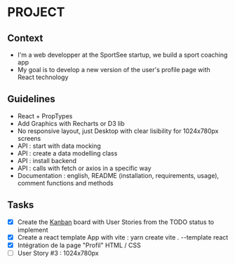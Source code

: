 # PROJECT

## Context

- I'm a web developper at the SportSee startup, we build a sport coaching app
- My goal is to develop a new version of the user's profile page with React technology

## Guidelines

- React + PropTypes
- Add Graphics with Recharts or D3 lib
- No responsive layout, just Desktop with clear lisibility for 1024x780px screens
- API : start with data mocking
- API : create a data modelling class
- API : install backend
- API : calls with fetch or axios in a specific way
- Documentation : english, README (installation, requirements, usage), comment functions and methods

## Tasks

- [x] Create the [Kanban](https://github.com/users/jeromeabel/projects/3) board with User Stories from the TODO status to implement
- [x] Create a react template App with vite : yarn create vite . --template react
- [x] Intégration de la page "Profil" HTML / CSS
- [ ] User Story #3 : 1024x780px
